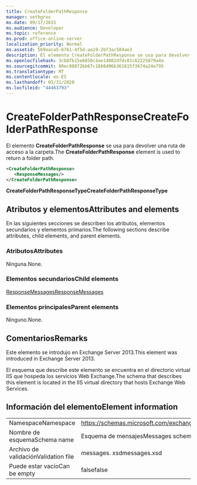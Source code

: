 ```yaml
---
title: CreateFolderPathResponse
manager: sethgros
ms.date: 09/17/2015
ms.audience: Developer
ms.topic: reference
ms.prod: office-online-server
localization_priority: Normal
ms.assetid: 569eaca5-6761-4f5d-aa19-2bf3ac584ae3
description: El elemento CreateFolderPathResponse se usa para devolver una ruta de acceso a la carpeta.
ms.openlocfilehash: 3cb8fb15e8850c4ae14082dfdc01c62225879a4a
ms.sourcegitcommit: 88ec988f2bb67c1866d06b361615f3674a24e795
ms.translationtype: MT
ms.contentlocale: es-ES
ms.lasthandoff: 05/31/2020
ms.locfileid: "44463793"
---
```

# <a name="createfolderpathresponse"></a><span data-ttu-id="a8d93-103">CreateFolderPathResponse</span><span class="sxs-lookup"><span data-stu-id="a8d93-103">CreateFolderPathResponse</span></span>

<span data-ttu-id="a8d93-104">El elemento **CreateFolderPathResponse** se usa para devolver una ruta de acceso a la carpeta.</span><span class="sxs-lookup"><span data-stu-id="a8d93-104">The **CreateFolderPathResponse** element is used to return a folder path.</span></span> 
  
```XML
<CreateFolderPathResponse>
   <ResponseMessages/>
</CreateFolderPathResponse>
```

 <span data-ttu-id="a8d93-105">**CreateFolderPathResponseType**</span><span class="sxs-lookup"><span data-stu-id="a8d93-105">**CreateFolderPathResponseType**</span></span>
## <a name="attributes-and-elements"></a><span data-ttu-id="a8d93-106">Atributos y elementos</span><span class="sxs-lookup"><span data-stu-id="a8d93-106">Attributes and elements</span></span>

<span data-ttu-id="a8d93-107">En las siguientes secciones se describen los atributos, elementos secundarios y elementos primarios.</span><span class="sxs-lookup"><span data-stu-id="a8d93-107">The following sections describe attributes, child elements, and parent elements.</span></span>
  
### <a name="attributes"></a><span data-ttu-id="a8d93-108">Atributos</span><span class="sxs-lookup"><span data-stu-id="a8d93-108">Attributes</span></span>

<span data-ttu-id="a8d93-109">Ninguna.</span><span class="sxs-lookup"><span data-stu-id="a8d93-109">None.</span></span>
  
### <a name="child-elements"></a><span data-ttu-id="a8d93-110">Elementos secundarios</span><span class="sxs-lookup"><span data-stu-id="a8d93-110">Child elements</span></span>

[<span data-ttu-id="a8d93-111">ResponseMessages</span><span class="sxs-lookup"><span data-stu-id="a8d93-111">ResponseMessages</span></span>](responsemessages.md)
  
### <a name="parent-elements"></a><span data-ttu-id="a8d93-112">Elementos principales</span><span class="sxs-lookup"><span data-stu-id="a8d93-112">Parent elements</span></span>

<span data-ttu-id="a8d93-113">Ninguno.</span><span class="sxs-lookup"><span data-stu-id="a8d93-113">None.</span></span>
  
## <a name="remarks"></a><span data-ttu-id="a8d93-114">Comentarios</span><span class="sxs-lookup"><span data-stu-id="a8d93-114">Remarks</span></span>

<span data-ttu-id="a8d93-115">Este elemento se introdujo en Exchange Server 2013.</span><span class="sxs-lookup"><span data-stu-id="a8d93-115">This element was introduced in Exchange Server 2013.</span></span>
  
<span data-ttu-id="a8d93-116">El esquema que describe este elemento se encuentra en el directorio virtual IIS que hospeda los servicios Web Exchange.</span><span class="sxs-lookup"><span data-stu-id="a8d93-116">The schema that describes this element is located in the IIS virtual directory that hosts Exchange Web Services.</span></span>
  
## <a name="element-information"></a><span data-ttu-id="a8d93-117">Información del elemento</span><span class="sxs-lookup"><span data-stu-id="a8d93-117">Element information</span></span>

|||
|:-----|:-----|
|<span data-ttu-id="a8d93-118">Namespace</span><span class="sxs-lookup"><span data-stu-id="a8d93-118">Namespace</span></span>  <br/> |https://schemas.microsoft.com/exchange/services/2006/messages  <br/> |
|<span data-ttu-id="a8d93-119">Nombre de esquema</span><span class="sxs-lookup"><span data-stu-id="a8d93-119">Schema name</span></span>  <br/> |<span data-ttu-id="a8d93-120">Esquema de mensajes</span><span class="sxs-lookup"><span data-stu-id="a8d93-120">Messages schema</span></span>  <br/> |
|<span data-ttu-id="a8d93-121">Archivo de validación</span><span class="sxs-lookup"><span data-stu-id="a8d93-121">Validation file</span></span>  <br/> |<span data-ttu-id="a8d93-122">messages. xsd</span><span class="sxs-lookup"><span data-stu-id="a8d93-122">messages.xsd</span></span>  <br/> |
|<span data-ttu-id="a8d93-123">Puede estar vacío</span><span class="sxs-lookup"><span data-stu-id="a8d93-123">Can be empty</span></span>  <br/> |<span data-ttu-id="a8d93-124">false</span><span class="sxs-lookup"><span data-stu-id="a8d93-124">false</span></span>  <br/> |
   

